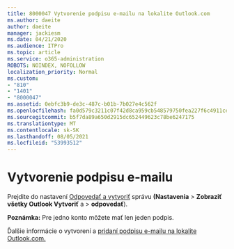 ```yaml
---
title: 8000047 Vytvorenie podpisu e-mailu na lokalite Outlook.com
ms.author: daeite
author: daeite
manager: jackiesm
ms.date: 04/21/2020
ms.audience: ITPro
ms.topic: article
ms.service: o365-administration
ROBOTS: NOINDEX, NOFOLLOW
localization_priority: Normal
ms.custom:
- "810"
- "1401"
- "8000047"
ms.assetid: 0ebfc3b9-de3c-487c-b01b-7b027e4c562f
ms.openlocfilehash: fa0d579c3211c07f42d8ca959cb548579750fea227f6c4911cea099ca66c1bca
ms.sourcegitcommit: b5f7da89a650d2915dc652449623c78be6247175
ms.translationtype: MT
ms.contentlocale: sk-SK
ms.lasthandoff: 08/05/2021
ms.locfileid: "53993512"
---
```

# <a name="how-to-create-an-email-signature"></a>Vytvorenie podpisu e-mailu

Prejdite do nastavení [Odpovedať a vytvoriť](https://go.microsoft.com/fwlink/?linkid=2006164) správu **(Nastavenia** \> **Zobraziť všetky Outlook Vytvoriť** a \> **odpovedať**).
  
 **Poznámka:** Pre jedno konto môžete mať len jeden podpis.
  
Ďalšie informácie o vytvorení a [pridaní podpisu e-mailu na lokalite Outlook.com.](https://support.office.com/article/776d9006-abdf-444e-b5b7-a61821dff034?wt.mc_id=Office_Outlook_com_Alchemy)

